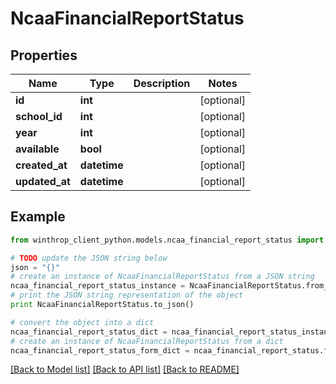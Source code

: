 # NcaaFinancialReportStatus


## Properties
Name | Type | Description | Notes
------------ | ------------- | ------------- | -------------
**id** | **int** |  | [optional] 
**school_id** | **int** |  | [optional] 
**year** | **int** |  | [optional] 
**available** | **bool** |  | [optional] 
**created_at** | **datetime** |  | [optional] 
**updated_at** | **datetime** |  | [optional] 

## Example

```python
from winthrop_client_python.models.ncaa_financial_report_status import NcaaFinancialReportStatus

# TODO update the JSON string below
json = "{}"
# create an instance of NcaaFinancialReportStatus from a JSON string
ncaa_financial_report_status_instance = NcaaFinancialReportStatus.from_json(json)
# print the JSON string representation of the object
print NcaaFinancialReportStatus.to_json()

# convert the object into a dict
ncaa_financial_report_status_dict = ncaa_financial_report_status_instance.to_dict()
# create an instance of NcaaFinancialReportStatus from a dict
ncaa_financial_report_status_form_dict = ncaa_financial_report_status.from_dict(ncaa_financial_report_status_dict)
```
[[Back to Model list]](../README.md#documentation-for-models) [[Back to API list]](../README.md#documentation-for-api-endpoints) [[Back to README]](../README.md)


